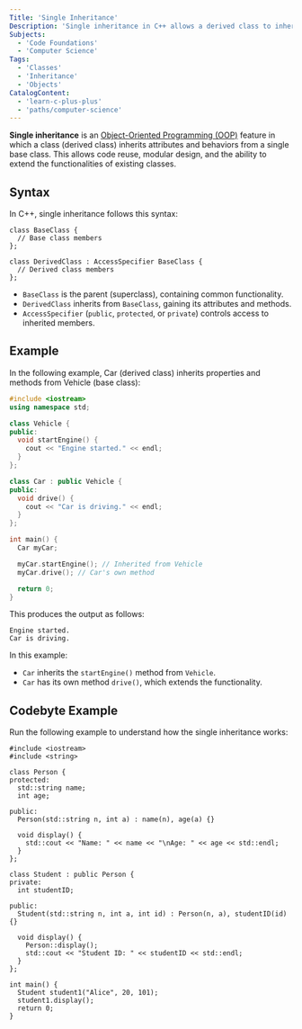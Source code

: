 ```yaml
---
Title: 'Single Inheritance'
Description: 'Single inheritance in C++ allows a derived class to inherit properties and behaviors from a single base class, enabling code reuse and modular design.'
Subjects:
  - 'Code Foundations'
  - 'Computer Science'
Tags:
  - 'Classes'
  - 'Inheritance'
  - 'Objects'
CatalogContent:
  - 'learn-c-plus-plus'
  - 'paths/computer-science'
---
```


**Single inheritance** is an [Object-Oriented Programming (OOP)](https://www.codecademy.com/resources/docs/general/programming-paradigms/object-oriented-programming) feature in which a class (derived class) inherits attributes and behaviors from a single base class. This allows code reuse, modular design, and the ability to extend the functionalities of existing classes.

## Syntax

In C++, single inheritance follows this syntax:

```pseudo
class BaseClass {
  // Base class members
};

class DerivedClass : AccessSpecifier BaseClass {
  // Derived class members
};
```

- `BaseClass` is the parent (superclass), containing common functionality.
- `DerivedClass` inherits from `BaseClass`, gaining its attributes and methods.
- `AccessSpecifier` (`public`, `protected`, or `private`) controls access to inherited members.

## Example

In the following example, Car (derived class) inherits properties and methods from Vehicle (base class):

```cpp
#include <iostream>
using namespace std;

class Vehicle {
public:
  void startEngine() {
    cout << "Engine started." << endl;
  }
};

class Car : public Vehicle {
public:
  void drive() {
    cout << "Car is driving." << endl;
  }
};

int main() {
  Car myCar;

  myCar.startEngine(); // Inherited from Vehicle
  myCar.drive(); // Car's own method

  return 0;
}
```

This produces the output as follows:

```shell
Engine started.
Car is driving.
```

In this example:

- `Car` inherits the `startEngine()` method from `Vehicle`.
- `Car` has its own method `drive()`, which extends the functionality.

## Codebyte Example

Run the following example to understand how the single inheritance works:

```codebyte/cpp
#include <iostream>
#include <string>

class Person {
protected:
  std::string name;
  int age;

public:
  Person(std::string n, int a) : name(n), age(a) {}

  void display() {
    std::cout << "Name: " << name << "\nAge: " << age << std::endl;
  }
};

class Student : public Person {
private:
  int studentID;

public:
  Student(std::string n, int a, int id) : Person(n, a), studentID(id) {}

  void display() {
    Person::display();
    std::cout << "Student ID: " << studentID << std::endl;
  }
};

int main() {
  Student student1("Alice", 20, 101);
  student1.display();
  return 0;
}
```

